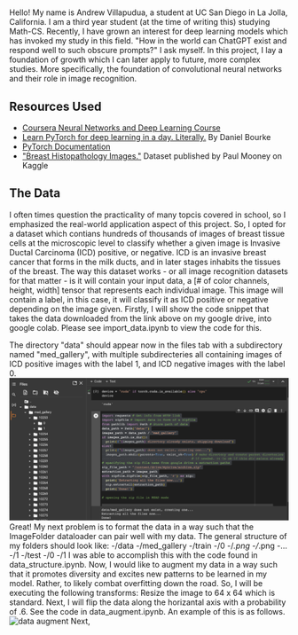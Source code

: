 # 
Hello! My name is Andrew Villapudua, a student at UC San Diego in La Jolla, California. I am a third year student (at the time of writing this) studying Math-CS. Recently, I have grown an interest for deep learning models which has invoked my study in this field. "How in the world can ChatGPT exist and respond well to such obscure prompts?" I ask myself. In this project, I lay a foundation of growth which I can later apply to future, more complex studies. More specifically, the foundation of convolutional neural networks and their role in image recognition. 

## Resources Used
- [Coursera Neural Networks and Deep Learning Course](https://www.coursera.org/learn/neural-networks-deep-learning)
- [Learn PyTorch for deep learning in a day. Literally.](https://www.youtube.com/watch?v=Z_ikDlimN6A&t=67946s&pp=ygUNbGVhcm4gcHl0b3JjaA%3D%3D) By Daniel Bourke
- [PyTorch Documentation](https://pytorch.org/docs/stable/index.html)
- ["Breast Histopathology Images."](https://www.kaggle.com/datasets/paultimothymooney/breast-histopathology-images) Dataset published by Paul Mooney on Kaggle

## The Data
I often times question the practicality of many topcis covered in school, so I emphasized the real-world application aspect of this project. So, I opted for a dataset which contians hundreds of thousands of images of breast tissue cells at the microscopic level to classify whether a given image is Invasive Ductal Carcinoma (ICD) positive, or negative. ICD is an invasive breast cancer that forms in the milk ducts, and in later stages inhabits the tissues of the breast. The way this dataset works - or all image recognition datasets for that matter - is it will contain your input data, a [# of color channels, height, width] tensor that represents each individual image. This image will contain a label, in this case, it will classify it as ICD positive or negative depending on the image given. Firstly, I will show the code snippet that takes the data downloaded from the link above on my google drive, into google colab. Please see import_data.ipynb to view the code for this.

The directory "data" should appear now in the files tab with a subdirectory named "med_gallery", with multiple subdirecteries all containing images of ICD positive images with the label 1, and ICD negative images with the label 0.
![import data](/Images/import_data.png)
Great! My next problem is to format the data in a way such that the ImageFolder dataloader can pair well with my data. The general structure of my folders should look like:
-/data
  -/med_gallery
  -/train
    -/0
      -/*.png
      -/*.png
      -...
    -/1
  -/test
    -/0
    -/1
I was able to accomplish this with the code found in data_structure.ipynb. Now, I would like to augment my data in a way such that it promotes diversity and excites new patterns to be learned in my model. Rather, to likely combat overfitting down the road. So, I will be executing the following transforms: Resize the image to 64 x 64 which is standard. Next, I will flip the data along the horizantal axis with a probability of .6. See the code in data_augment.ipynb. An example of this is as follows. 
![data augment](data_augment.png)
Next, 
